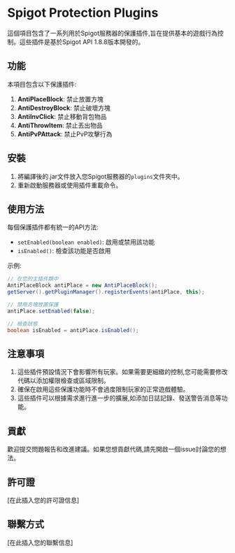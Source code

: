# Spigot Protection Plugins

這個項目包含了一系列用於Spigot服務器的保護插件,旨在提供基本的遊戲行為控制。這些插件是基於Spigot API 1.8.8版本開發的。

## 功能

本項目包含以下保護插件:

1. **AntiPlaceBlock**: 禁止放置方塊
2. **AntiDestroyBlock**: 禁止破壞方塊
3. **AntiInvClick**: 禁止移動背包物品
4. **AntiThrowItem**: 禁止丟出物品
5. **AntiPvPAttack**: 禁止PvP攻擊行為

## 安裝

1. 將編譯後的.jar文件放入您Spigot服務器的`plugins`文件夾中。
2. 重新啟動服務器或使用插件重載命令。

## 使用方法

每個保護插件都有統一的API方法:

- `setEnabled(boolean enabled)`: 啟用或禁用該功能
- `isEnabled()`: 檢查該功能是否啟用

示例:

```java
// 在您的主插件類中
AntiPlaceBlock antiPlace = new AntiPlaceBlock();
getServer().getPluginManager().registerEvents(antiPlace, this);

// 禁用方塊放置保護
antiPlace.setEnabled(false);

// 檢查狀態
boolean isEnabled = antiPlace.isEnabled();
```

## 注意事項

1. 這些插件預設情況下會影響所有玩家。如果需要更細緻的控制,您可能需要修改代碼以添加權限檢查或區域限制。
2. 確保在啟用這些保護功能時不會過度限制玩家的正常遊戲體驗。
3. 這些插件可以根據需求進行進一步的擴展,如添加日誌記錄、發送警告消息等功能。

## 貢獻

歡迎提交問題報告和改進建議。如果您想貢獻代碼,請先開啟一個issue討論您的想法。

## 許可證

[在此插入您的許可證信息]

## 聯繫方式

[在此插入您的聯繫信息]
